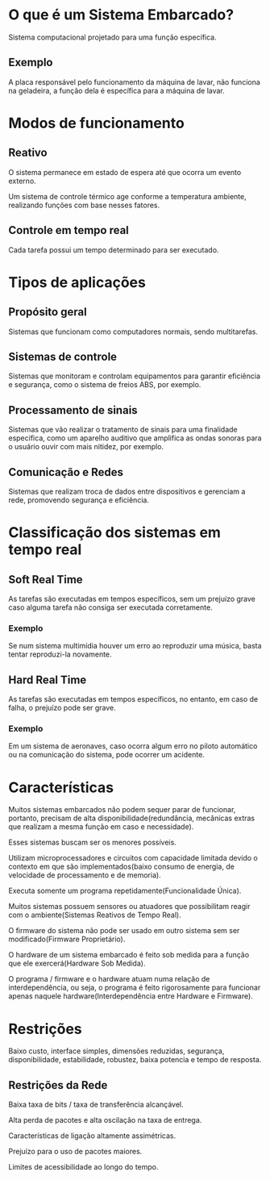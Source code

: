 # O que é um Sistema Embarcado?

Sistema computacional projetado para uma função específica.

## Exemplo
A placa responsável pelo funcionamento da máquina de lavar, não funciona na geladeira, a função dela é específica para a máquina de lavar.

# Modos de funcionamento

## Reativo
O sistema permanece em estado de espera até que ocorra um evento externo.

Um sistema de controle térmico age conforme a temperatura ambiente, realizando funções com base nesses fatores.

## Controle em tempo real
Cada tarefa possui um tempo determinado para ser executado.

# Tipos de aplicações

## Propósito geral
Sistemas que funcionam como computadores normais, sendo multitarefas.

## Sistemas de controle  
Sistemas que monitoram e controlam equipamentos para garantir eficiência e segurança, como o sistema de freios ABS, por exemplo.

## Processamento de sinais
Sistemas que vão realizar o tratamento de sinais para uma finalidade especifica, como um aparelho auditivo que amplifica as ondas sonoras para o usuário ouvir com mais nitidez, por exemplo.

## Comunicação e Redes
Sistemas que realizam troca de dados entre dispositivos e gerenciam a rede, promovendo segurança e eficiência.

# Classificação dos sistemas em tempo real

## Soft Real Time 
As tarefas são executadas em tempos específicos, sem um prejuízo grave caso alguma tarefa não consiga ser executada corretamente.

### Exemplo
Se num sistema multimídia houver um erro ao reproduzir uma música, basta tentar reproduzi-la novamente.

## Hard Real Time 
As tarefas são executadas em tempos específicos, no entanto, em caso de falha, o prejuízo pode ser grave.

### Exemplo
Em um sistema de aeronaves, caso ocorra algum erro no piloto automático ou na comunicação do sistema, pode ocorrer um acidente.

# Características

Muitos sistemas embarcados não podem sequer parar de funcionar, portanto, precisam de alta disponibilidade(redundância, mecânicas extras que realizam a mesma função em caso e necessidade).

Esses sistemas buscam ser os menores possíveis.

Utilizam microprocessadores e circuitos com capacidade limitada devido o contexto em que são implementados(baixo consumo de energia, de velocidade de processamento e de memoria).

Executa somente um programa repetidamente(Funcionalidade Única).

Muitos sistemas possuem sensores ou atuadores que possibilitam reagir com o ambiente(Sistemas Reativos de Tempo Real).

O firmware do sistema não pode ser usado em outro sistema sem ser modificado(Firmware Proprietário).

O hardware de um sistema embarcado é feito sob medida para a função que ele exercerá(Hardware Sob Medida).

O programa / firmware e o hardware atuam numa relação de interdependência, ou seja, o programa é feito rigorosamente para funcionar apenas naquele hardware(Interdependência entre Hardware e Firmware).

# Restrições

Baixo custo, interface simples, dimensões reduzidas, segurança, disponibilidade, estabilidade, robustez, baixa potencia e tempo de resposta.

## Restrições da Rede

Baixa taxa de bits / taxa de transferência alcançável.

Alta perda de pacotes e alta oscilação na taxa de entrega.

Características de ligação altamente assimétricas.

Prejuízo para o uso de pacotes maiores.

Limites de acessibilidade ao longo do tempo.


